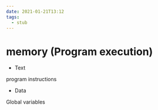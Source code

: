 ```yaml
---
date: 2021-01-21T13:12
tags: 
  - stub
---
```


# memory (Program execution)

- Text

program instructions

- Data

Global variables
